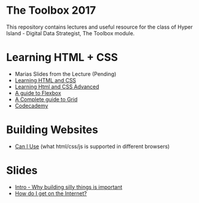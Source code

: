 # The Toolbox 2017
This repository contains lectures and useful resource for the class of Hyper Island - Digital Data Strategist, The Toolbox module.

# Learning HTML + CSS

* Marias Slides from the Lecture (Pending)
* [Learning HTML and CSS](https://learn.shayhowe.com/html-css/)
* [Learning Html and CSS Advanced](https://learn.shayhowe.com/advanced-html-css/)
* [A guide to Flexbox](https://css-tricks.com/snippets/css/a-guide-to-flexbox/)
* [A Complete guide to Grid](https://css-tricks.com/snippets/css/complete-guide-grid/)
* [Codecademy](https://www.codecademy.com/)

# Building Websites
* [Can I Use](https://caniuse.com/) (what html/css/js is supported in different browsers)

# Slides
* [Intro - Why building silly things is important](https://slides.com/abergs/deck)
* [How do I get on the Internet?](http://slides.com/abergs/deck-1)

